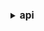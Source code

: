 <details>
   <summary><strong><span style="font-size:110%">
     api
   </span></strong></summary>
<hr>
   <p>

### api 

    - Application Programming Interface  
    - 정의 집합 및 프로토콜 집합을 사용하여 두 소프트웨어 구성 요소가 서로 통신할 수 있게 하는 매커니즘
    - 두 Application(=고유한 기능을 가진 모든 소프트웨어, client&server) 간의 서비스 계약(요청, 응답을 사용해 두 애플리케이션이 통신하는 방법)
    
### 작동 방식 4가지

    1. SOAP api : 단순 객체 접근 프로토콜을 사용한다. client, server는 XML을 사용하여 메시지를 교환하며, 과거에 믾이 사용되었고 유연성이 떨어져 요즘은 잘 쓰지 않는다.
   
    2. RPC API : 원격 프로시저 호출, client가 server에서 함수나 프로시저를 완료하면 server가 출력을 client로 다시 전송하는 매커니즘
   
    3. Websocket api : JSON 객체를 사용하여 데이터를 전달하는 웹 api. client app과 server 간의 양방향 통신을 지원한다. server가 연결된 client에 callback message를 전송할 수 있어 REST api보다 효율적이다.
   
    4. REST api : 웹에서 가장 많이 사용되는 유연한 api. client가 server에 요청을 데이터로 전송하면 server는 이 client의 입력을 사용하여 내부 함수를 시작하고, 출력 데이터를 다시 client에 반환한다.


   </p>
<hr>
</details>